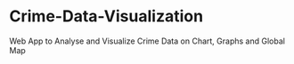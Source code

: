 # Crime-Data-Visualization
Web App to Analyse and Visualize Crime Data on Chart, Graphs and Global Map
